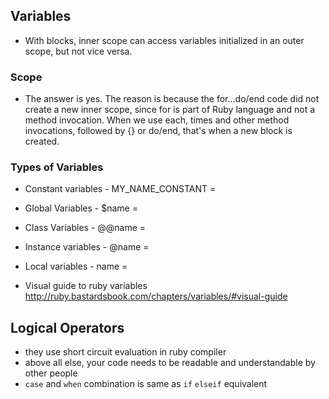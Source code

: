 ## Variables
-  With blocks, inner scope can access variables initialized in an outer scope, but not vice versa.

### Scope
- The answer is yes. The reason is because the for...do/end code did not create a new inner scope, since for is part of Ruby language and not a method invocation. When we use each, times and other method invocations, followed by {} or do/end, that's when a new block is created.

### Types of Variables
- Constant variables - MY_NAME_CONSTANT = 
- Global Variables - $name = 
- Class Variables  - @@name = 
- Instance variables - @name = 
- Local variables - name = 

- Visual guide to ruby variables http://ruby.bastardsbook.com/chapters/variables/#visual-guide

## Logical Operators
-  they use short circuit evaluation in ruby compiler
- above all else, your code needs to be readable and understandable by other people
- `case` and `when` combination is same as `if` `elseif` equivalent